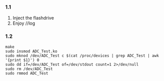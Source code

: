 ### 1.1
1. Inject the flashdrive
2. Enjoy <flashdrive>/<timestamp>/log
### 1.2
```
make
sudo insmod ADC_Test.ko
sudo mknod /dev/ADC_Test c $(cat /proc/devices | grep ADC_Test | awk '{print $1}') 0
sudo dd if=/dev/ADC_Test of=/dev/stdout count=1 2>/dev/null
sudo rm /dev/ADC_Test
sudo rmmod ADC_Test
```
